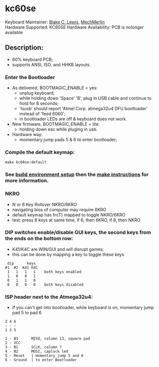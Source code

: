 # kc60se

Keyboard Maintainer: [Blake C. Lewis](https://github.com/BlakeCLewis), [MechMerlin](https://www.github.com/mechmerlin)       
Hardware Supported: KC60SE
Hardware Availability: PCB is nolonger available

## Description:
  * 60% keyboard PCB;
  * supports ANSI, ISO, and HHKB layouts.


### Enter the Bootloader
  * As delivered, BOOTMAGIC_ENABLE = yes:
    * unplug keyboard;
    * while holding down 'Space' 'B', plug in USB cable and continue to hold for 8 seconds;
    * 'lsusb' should report 'Atmel Corp. atmega32u4 DFU bootloader' instead of 'feed 6060';
    * in bootloader LEDs are off &amp; keyboard does not work.
  * New firmware, BOOTMAGIC_ENABLE = lite:
    * holding down esc while pluging in usb.
  * Hardware way: 
    * momentary jump pads 5 &amp; 6 to enter bootloader;

### Compile the default keymap:
    make kc60se:default

### See [build environment setup](https://docs.qmk.fm/#/getting_started_build_tools) then the [make instructions](https://docs.qmk.fm/#/getting_started_make_guide) for more information.

### NKRO
  * N or 6 Key Rollover NKRO/6KRO
  * navigating bios of computer may require 6KRO
  * default keymap has fn(T) mapped to toggle NKRO/6KRO
  * test: press 8 keys at same time, if 6, then 6KRO, if 8, then NKRO

### DIP switches enable/disable GUI keys, the second keys from the ends on the bottom row:
  * K41/K4C are WIN/GUI and will disrupt games;
  * this can be done by mapping a key to toggle these keys

 ```
  dip      keys
 #1  #2  K41 K4C
  1   1   1   1    both keys enabled
  1   0   0   1
  0   1   1   0
  0   0   0   0    both keys disabled
  ```
### ISP header next to the Atmega32u4:
  * if you can't get into bootloader, while keyboard is on, momentary jump pad 5 to pad 6

  ```
  2 4 6
  : : :
  1 3 5
  ```
  ```
  1 - B3      MISO, column 13, square pad
  2 - VCC
  3 - B1      SCLK, column 7
  4 - B2      MOSI, caplock led
  5 - Reset   | momentary jump 5 and 6
  6 - Ground  | to enter Bootloader
  ```
